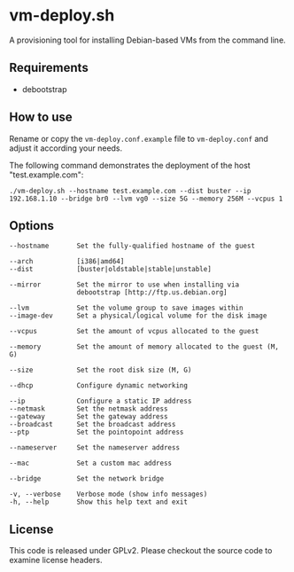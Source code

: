 # vm-deploy.sh
A provisioning tool for installing
Debian-based VMs from the command line.

## Requirements
- debootstrap

## How to use
Rename or copy the `vm-deploy.conf.example` file to `vm-deploy.conf`
and adjust it according your needs.

The following command demonstrates the deployment
of the host "test.example.com":

```
./vm-deploy.sh --hostname test.example.com --dist buster --ip 192.168.1.10 --bridge br0 --lvm vg0 --size 5G --memory 256M --vcpus 1
```

## Options
```
--hostname       Set the fully-qualified hostname of the guest

--arch           [i386|amd64]
--dist           [buster|oldstable|stable|unstable]

--mirror         Set the mirror to use when installing via
                 debootstrap [http://ftp.us.debian.org]

--lvm            Set the volume group to save images within
--image-dev      Set a physical/logical volume for the disk image

--vcpus          Set the amount of vcpus allocated to the guest

--memory         Set the amount of memory allocated to the guest (M, G)

--size           Set the root disk size (M, G)

--dhcp           Configure dynamic networking

--ip             Configure a static IP address
--netmask        Set the netmask address
--gateway        Set the gateway address
--broadcast      Set the broadcast address
--ptp            Set the pointopoint address

--nameserver     Set the nameserver address

--mac            Set a custom mac address

--bridge         Set the network bridge

-v, --verbose    Verbose mode (show info messages)
-h, --help       Show this help text and exit
```

## License
This code is released under GPLv2. Please checkout the source code to
examine license headers.

